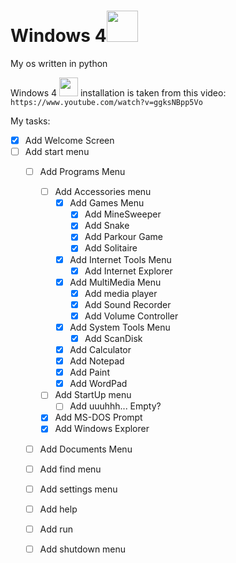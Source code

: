 # Windows 4<img src="https://emoji.gg/assets/emoji/7009_windows95.png" height="50px">
My os written in python

Windows 4 <img src="https://emoji.gg/assets/emoji/7009_windows95.png" height="30px"> installation is taken from this video: \
`https://www.youtube.com/watch?v=ggksNBpp5Vo` 


My tasks:
- [x] Add Welcome Screen
- [ ] Add start menu
  - [ ] Add Programs Menu
    - [ ] Add Accessories menu
      - [x] Add Games Menu
      	- [x] Add MineSweeper
      	- [x] Add Snake 
      	- [x] Add Parkour Game 
      	- [x] Add Solitaire
      - [x] Add Internet Tools Menu
        - [x] Add Internet Explorer
      - [x] Add MultiMedia Menu
        - [x] Add media player
        - [x] Add Sound Recorder
        - [x] Add Volume Controller
      - [x] Add System Tools Menu
        - [x] Add ScanDisk
      - [x] Add Calculator 
      - [x] Add Notepad
      - [x] Add Paint 
      - [x] Add WordPad
    - [ ] Add StartUp menu
      - [ ] Add uuuhhh... Empty?
    - [x] Add MS-DOS Prompt 
    - [x] Add Windows Explorer 
  - [ ] Add Documents Menu
  - [ ] Add find menu
  - [ ] Add settings menu
  - [ ] Add help
  - [ ] Add run
  - [ ] Add shutdown menu
  